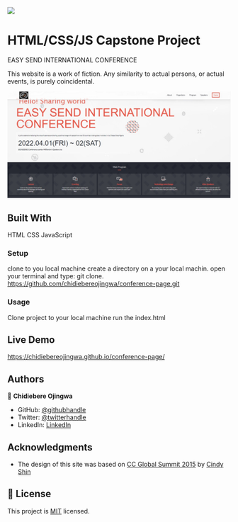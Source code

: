 ![](https://img.shields.io/badge/Microverse-blueviolet)

# HTML/CSS/JS Capstone Project 
EASY SEND INTERNATIONAL CONFERENCE

This website is a work of fiction. Any similarity to actual persons, or actual events, is purely coincidental.


![screenshot](./app_screenshot.png)

## Built With
HTML
CSS
JavaScript
### Setup
clone to you local machine
create a directory on a your local machin.
open your terminal and type: git clone. https://github.com/chidiebereojingwa/conference-page.git
### Usage
Clone project to your local machine 
run the index.html
## Live Demo
https://chidiebereojingwa.github.io/conference-page/
## Authors

👤 **Chidiebere Ojingwa**

- GitHub: [@githubhandle](https://github.com/chidiebereojingwa)
- Twitter: [@twitterhandle](https://twitter.com/ojingwa)
- LinkedIn: [LinkedIn](https://linkedin.com/in/chidiebereojingwa)

## Acknowledgments

- The design of this site was based on [CC Global Summit 2015](https://www.behance.net/gallery/29845175/CC-Global-Summit-2015) by [Cindy Shin](https://www.behance.net/adagio07)

## 📝 License

This project is [MIT](./MIT.md) licensed.

